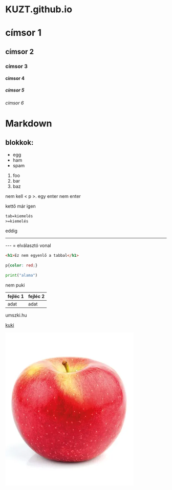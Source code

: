 # KUZT.github.io

# címsor 1
## címsor 2
### címsor 3
#### címsor 4
##### címsor 5
###### címsor 6
#
# Markdown

## blokkok:
- egg
- ham
- spam

1. foo
1. bar
1. baz

nem kell < p >.
egy enter nem enter

kettő már igen

    tab=kiemelés
    >=kiemelés
eddig

---
--- = elválasztó vonal

```html
<h1>Ez nem egyenlő a tabbal</h1>
```

```css
p{color: red;}
```
```python
print("alama")
```

nem puki

fejléc 1 | fejléc 2
---------|---------
adat | adat | kuki

umszki.hu

[kuki](http://umszki.hu/)

![womp](160320.webp)